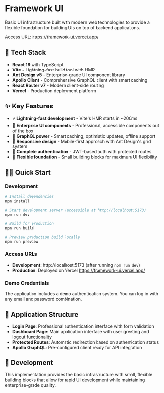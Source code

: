 # Framework UI

Basic UI infrastructure built with modern web technologies to provide a flexible foundation for building UIs on top of backend applications.

Access URL: https://framework-ui.vercel.app/

## 🚀 Tech Stack

- **React 19** with TypeScript
- **Vite** - Lightning-fast build tool with HMR
- **Ant Design v5** - Enterprise-grade UI component library
- **Apollo Client** - Comprehensive GraphQL client with smart caching
- **React Router v7** - Modern client-side routing
- **Vercel** - Production deployment platform

## ✨ Key Features

- ⚡ **Lightning-fast development** - Vite's HMR starts in ~200ms
- 🎨 **Enterprise UI components** - Professional, accessible components out of the box
- 🚀 **GraphQL power** - Smart caching, optimistic updates, offline support
- 📱 **Responsive design** - Mobile-first approach with Ant Design's grid system
- 🔐 **Complete authentication** - JWT-based auth with protected routes
- 🎯 **Flexible foundation** - Small building blocks for maximum UI flexibility

## 🏃‍♂️ Quick Start

### Development

```bash
# Install dependencies
npm install

# Start development server (accessible at http://localhost:5173)
npm run dev

# Build for production
npm run build

# Preview production build locally
npm run preview
```

### Access URLs

- **Development**: http://localhost:5173 (after running `npm run dev`)
- **Production**: Deployed on Vercel https://framework-ui.vercel.app/

### Demo Credentials

The application includes a demo authentication system. You can log in with any email and password combination.

## 🎯 Application Structure

- **Login Page**: Professional authentication interface with form validation
- **Dashboard Page**: Main application interface with user greeting and logout functionality
- **Protected Routes**: Automatic redirection based on authentication status
- **Apollo GraphQL**: Pre-configured client ready for API integration

## 🔧 Development

This implementation provides the basic infrastructure with small, flexible building blocks that allow for rapid UI development while maintaining enterprise-grade quality.
